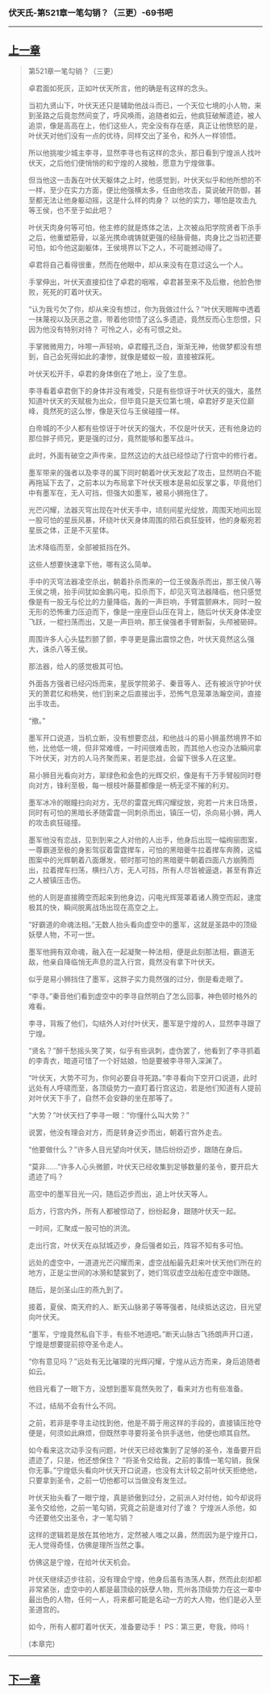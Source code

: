 ### 伏天氏-第521章一笔勾销？（三更）-69书吧

--------
[上一章](./3fcf8b1721968b85e44c84c0ed125225.md)
--------


>
>
>
>第521章一笔勾销？（三更）
>
>卓君面如死灰，正如叶伏天所言，他的确是有这样的念头。
>
>当初九贤山下，叶伏天还只是辅助他战斗而已，一个天位七境的小人物，来到圣路之后竟忽然间变了，呼风唤雨，追随者如云，他疯狂破解遗迹，被人追崇，像是高高在上，他们这些人，完全没有存在感，真正让他愤怒的是，叶伏天对他们没有一点的优待，同样交出了圣令，和外人一样领悟。
>
>所以他挑唆少城主李寻，显然李寻也有这样的念头，那日看到宁煌派人找叶伏天，之后他们便悄悄的和宁煌的人接触，愿意为宁煌做事。
>
>但当他这一击轰在叶伏天躯体之上时，他感觉到，叶伏天似乎和他所想的不一样，至少在实力方面，便比他强横太多，任由他攻击，莫说破开防御，甚至都无法让他身躯动摇，这是什么样的肉身？
>以他的实力，哪怕是攻击九等王侯，也不至于如此吧？
>
>叶伏天肉身何等可怕，他主修的就是炼体之法，上次被焱阳学院贤者下杀手之后，他重塑筋骨，以圣光携命魂铸就更强的经脉骨骼，肉身比之当初还要可怕，如今他这副躯体，王侯境界以下之人，不可能撼动得了。
>
>卓君将自己看得很重，然而在他眼中，却从来没有在意过这么一个人。
>
>手掌伸出，叶伏天直接扣住了卓君的咽喉，卓君甚至来不及后撤，他脸色惨败，死死的盯着叶伏天。
>
>“认为我亏欠了你，却从来没有想过，你为我做过什么？”叶伏天眼眸中透着一抹蔑视以及厌恶之意，带着他领悟了这么多遗迹，竟然反而心生怨恨，只因为他没有特别对待？
>可怜之人，必有可恨之处。
>
>手掌微微用力，咔嚓一声轻响，卓君瞳孔泛白，渐渐无神，他做梦都没有想到，自己会死得如此的凄惨，就像是蝼蚁一般，直接被踩死。
>
>叶伏天松开手，卓君的身体倒在了地上，没了生息。
>
>李寻看着卓君倒下的身体并没有难受，只是有些惊讶于叶伏天的强大，虽然知道叶伏天的天赋极为出众，但毕竟只是天位第七境，卓君好歹是天位巅峰，竟然死的这么惨，像是天位与王侯碰撞一样。
>
>白帝城的不少人都有些惊讶于叶伏天的强大，不仅是叶伏天，还有他身边的那位胖子师兄，更是强的过分，竟然能够和墨军战斗。
>
>此时，外面有破空之声传来，显然这边的大战已经惊动了行宫中的修行者。
>
>墨军带来的强者以及李寻的属下同时朝着叶伏天发起了攻击，显然明白不能再拖延下去了，之前本以为布局拿下叶伏天根本是易如反掌之事，毕竟他们中有墨军在，无人可挡，但强大如墨军，被易小狮拖住了。
>
>光芒闪耀，法器灭穹出现在叶伏天手中，顷刻间星光绽放，周围天地间出现一股可怕的星辰风暴，环绕叶伏天身体周围的陨石疯狂旋转，他的身躯宛若星辰之体，正是不灭星体。
>
>法术降临而至，全部被抵挡在外。
>
>这些人想要快速拿下他，哪有这么简单。
>
>手中的灭穹法器凌空杀出，朝着扑杀而来的一位王侯轰杀而出，那王侯八等王侯之境，抬手间犹如金鹏闪电，扣杀而下，却见灭穹法器降临，他只感觉像是有一股无与伦比的力量降临，轰的一声巨响，手臂震颤麻木，同时一股无形的恐怖重力压迫而下，像是一座座巨山压在背上，随后叶伏天身体凌空飞跃，一棍扫荡而出，又是一声巨响，那王侯强者手臂断裂，头颅被砸碎。
>
>周围许多人心头猛烈颤了颤，李寻更是露出震惊之色，叶伏天竟然这么强大，诛杀八等王侯。
>
>那法器，给人的感觉极其可怕。
>
>外面各方强者已经闪烁而来，星辰学院弟子、秦音等人、还有被派守护叶伏天的萧君忆和杨笑，他们到来之后直接出手，恐怖气息笼罩浩瀚空间，直接出手攻击。
>
>“撤。”
>
>墨军开口说道，当机立断，没有想要恋战，和他战斗的易小狮虽然境界不如他，比他低一境，但非常难缠，一时间很难击败，而其他人也没办法瞬间拿下叶伏天，对方的人马齐聚而来，若是恋战，会留下很多人在这里。
>
>易小狮目光看向对方，翠绿色和金色的光辉交织，像是有千万手臂般同时卷向对方，锋利至极，每一根枝叶藤蔓都像是一柄无坚不摧的利刃。
>
>墨军冰冷的眼瞳扫向对方，无尽的雷霆光辉闪耀绽放，宛若一片末日场景，同时有可怕的黑暗长矛随雷霆一同刺杀而出，镇压一切，杀向易小狮，两人的攻击疯狂碰撞。
>
>墨军他没有恋战，见到到来之人对他的人出手，他身后出现一幅绚丽图案，一尊霸道至极的身影驾驭着雷霆撵车，可怕的黑暗夔牛拉着撵车奔腾，这幅图案中的光辉朝着八面爆发，顿时那可怕的黑暗夔牛朝着四面八方崩腾而出，拉着撵车扫荡，横扫八方，无人可挡，所有人尽皆被逼退，甚至有靠近之人被镇压击伤。
>
>他的人则是直接腾空而起来到他身边，闪电光辉笼罩着诸人腾空而起，速度极其的快，瞬间脱离战场出现在高空之上。
>
>“好霸道的命魂法相。”无数人抬头看向虚空中的墨军，这就是圣路中的顶级妖孽人物，不可一世。
>
>墨军他拥有双命魂，融入在一起凝聚一种法相，便是此刻那法相，霸道无敌，他亲自降临悄无声息的混入行宫，竟然没有拿下叶伏天。
>
>似乎是易小狮挡住了墨军，这胖子实力竟然强的过分，倒是看走眼了。
>
>“李寻。”秦音他们看到虚空中的李寻自然明白了怎么回事，神色顿时格外的难看。
>
>李寻，背叛了他们，勾结外人对付叶伏天，墨军是宁煌的人，显然李寻跟了宁煌。
>
>“贤名？”醉千愁摇头笑了笑，似乎有些讽刺，虚伪罢了，他看到了李寻抓着的李青衣，暗道可惜了一个好姑娘，怕是要被李寻带入深渊了。
>
>“叶伏天，大势不可为，你何必要自寻死路。”李寻看向下空开口说道，此时远处有人呼啸而至，各顶级势力一直盯着行宫这边，若是他们知道有人提前对叶伏天下手了，自然不会安静的坐在那等了。
>
>“大势？”叶伏天扫了李寻一眼：“你懂什么叫大势？”
>
>说罢，他没有理会对方，而是转身迈步而出，朝着行宫外走去。
>
>“他要做什么？”许多人目光望向叶伏天，随后纷纷迈步，跟随在身后。
>
>“莫非……”许多人心头微颤，叶伏天已经收集到足够数量的圣令，要开启大遗迹了吗？
>
>高空中的墨军目光一闪，随后迈步而出，追上叶伏天等人。
>
>后方，行宫内外，所有人都被惊动了，纷纷起身，跟随叶伏天一起。
>
>一时间，汇聚成一股可怕的洪流。
>
>走出行宫，叶伏天在焱狱城迈步，身后强者如云，阵容不知有多可怕。
>
>远处的虚空中，一道道光芒闪耀而来，虚空战船最先赶来叶伏天他们所在的地方，正是尘世间的冰漪和楚裳到了，她们驾驭虚空战船在虚空中跟随。
>
>随后，是剑圣山庄的燕九到了。
>
>接着，夏侯、南天府的人、断天山脉弟子等等强者，陆续抵达这边，目光望向叶伏天。
>
>“墨军，宁煌竟然私自下手，有些不地道吧。”断天山脉古飞扬朗声开口道，宁煌是想要提前掠夺圣令走人。
>
>“你有意见吗？”远处有无比璀璨的光辉闪耀，宁煌从远方而来，身后追随者如云。
>
>他目光看了一眼下方，没想到墨军竟然失败了，看来对方也有些准备。
>
>不过，结局不会有什么不同。
>
>之前，若非是李寻主动找到他，他是不屑于用这样的手段的，直接镇压抢夺便是，何须如此麻烦，但既然李寻要将圣令拱手送他，他便也顺其自然。
>
>如今看来这次动手没有问题，叶伏天已经收集到了足够的圣令，准备要开启遗迹了，只是，他还想保住？
>“将圣令交给我，之前的事情一笔勾销，我保你无事。”宁煌低头看向叶伏天开口说道，也没有太计较之前叶伏天拒绝他，只要拿到圣令，之前一切他都可以当做没有发生过。
>
>叶伏天抬头看了一眼宁煌，真是骄傲到过分，之前派人对付他，如今却说将圣令交给他，之前一笔勾销，究竟之前是谁对付了谁？
>宁煌派人杀他，如今还要他交出圣令，才一笔勾销？
>
>这样的逻辑若是放在其他地方，定然被人嗤之以鼻，然而因为是宁煌开口，无人觉得奇怪，仿佛是理所当然之事。
>
>仿佛这是宁煌，在给叶伏天机会。
>
>叶伏天继续迈步往前，没有理会宁煌，他身后虽有浩荡人群，然而此刻却都非常紧张，虚空中的人都是最顶级的妖孽人物，荒州各顶级势力在这一辈中最出色的人物，任何一人，将来都可能是名动一方的大人物，他们是必入至圣道宫的。
>
>如今，所有人都盯着叶伏天，准备要动手！
>PS：第三更，夸我，帅吗！
>
>(本章完)
>
>

--------
[下一章](./2557ecf5ac89b6a19d88833f8accfc02.md)
--------
